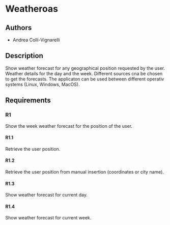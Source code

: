 # Weatheroas

## Authors

- Andrea Colli-Vignarelli

## Description

Show weather forecast for any geographical position requested by the user. Weather details for the day and the week. Different sources cna be chosen to get the forecasts. The applicaton can be used between different operativ systems (Linux, Windows, MacOS).

## Requirements

### R1

Show the week weather forecast for the position of the user.

#### R1.1

Retrieve the user position.

#### R1.2

Retrieve the user position from manual insertion (coordinates or city name).

#### R1.3

Show weather forecast for current day.

#### R1.4

Show weather forecast for current week.
